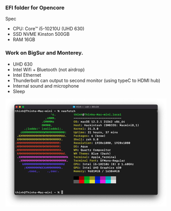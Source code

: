 ### EFI folder for Opencore

Spec
* CPU: Core™ i5-10210U (UHD 630)
* SSD NVME Kinston 500GB
* RAM 16GB

### Work on BigSur and Monterey.
* UHD 630 
* Intel Wifi + Bluetooth (not airdrop)
* Intel Ethernet
* Thunderbolt can output to second monitor (using typeC to HDMI hub)
* Internal sound and microphone
* Sleep 

![Screenshot](https://github.com/thinhly-lifetechvn/macos_efi/blob/master/NUC10i5FNH/Screen%20Shot%202022-03-09%20at%2015.58.59.png)
